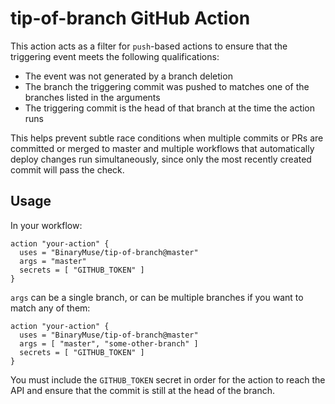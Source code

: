 # tip-of-branch GitHub Action

This action acts as a filter for `push`-based actions to ensure that the triggering event meets the following qualifications:

* The event was not generated by a branch deletion
* The branch the triggering commit was pushed to matches one of the branches listed in the arguments
* The triggering commit is the head of that branch at the time the action runs

This helps prevent subtle race conditions when multiple commits or PRs are committed or merged to master and multiple workflows that automatically deploy changes run simultaneously, since only the most recently created commit will pass the check.

## Usage

In your workflow:

```workflow
action "your-action" {
  uses = "BinaryMuse/tip-of-branch@master"
  args = "master"
  secrets = [ "GITHUB_TOKEN" ]
}
```

`args` can be a single branch, or can be multiple branches if you want to match any of them:

```workflow
action "your-action" {
  uses = "BinaryMuse/tip-of-branch@master"
  args = [ "master", "some-other-branch" ]
  secrets = [ "GITHUB_TOKEN" ]
}
```

You must include the `GITHUB_TOKEN` secret in order for the action to reach the API and ensure that the commit is still at the head of the branch.
